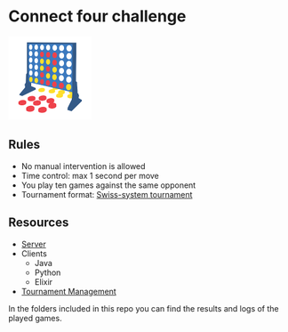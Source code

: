 # Connect four challenge

![Connect Four](logo.png)

## Rules

* No manual intervention is allowed
* Time control: max 1 second per move
* You play ten games against the same opponent
* Tournament format: [Swiss-system tournament](https://en.wikipedia.org/wiki/Swiss-system_tournament)

## Resources

* [Server](<https://github.com/lakermann/connect-four-challenge-server>)
* Clients
  * Java
  * Python
  * Elixir
* [Tournament Management](<https://kickertool.com>)

In the folders included in this repo you can find the results and logs of the played games.
